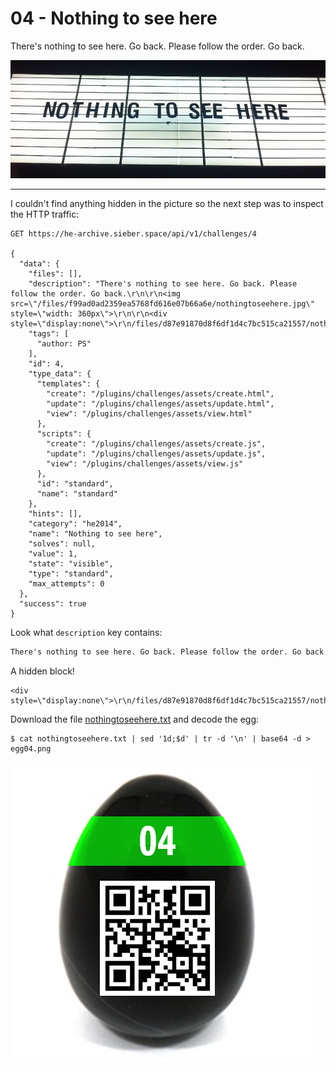 # 04 - Nothing to see here

There's nothing to see here. Go back. Please follow the order. Go back.

![](nothingtoseehere.jpg)

---

I couldn't find anything hidden in the picture so the next step was to inspect the HTTP traffic:
```
GET https://he-archive.sieber.space/api/v1/challenges/4

{
  "data": {
    "files": [],
    "description": "There's nothing to see here. Go back. Please follow the order. Go back.\r\n\r\n<img src=\"/files/f99ad0ad2359ea5768fd616e07b66a6e/nothingtoseehere.jpg\" style=\"width: 360px\">\r\n\r\n<div style=\"display:none\">\r\n/files/d87e91870d8f6df1d4c7bc515ca21557/nothingtoseehere.txt\r\n</div>",
    "tags": [
      "author: PS"
    ],
    "id": 4,
    "type_data": {
      "templates": {
        "create": "/plugins/challenges/assets/create.html",
        "update": "/plugins/challenges/assets/update.html",
        "view": "/plugins/challenges/assets/view.html"
      },
      "scripts": {
        "create": "/plugins/challenges/assets/create.js",
        "update": "/plugins/challenges/assets/update.js",
        "view": "/plugins/challenges/assets/view.js"
      },
      "id": "standard",
      "name": "standard"
    },
    "hints": [],
    "category": "he2014",
    "name": "Nothing to see here",
    "solves": null,
    "value": 1,
    "state": "visible",
    "type": "standard",
    "max_attempts": 0
  },
  "success": true
}
```

Look what `description` key contains:
```html
There's nothing to see here. Go back. Please follow the order. Go back.\r\n\r\n<img src=\"/files/f99ad0ad2359ea5768fd616e07b66a6e/nothingtoseehere.jpg\" style=\"width: 360px\">\r\n\r\n<div style=\"display:none\">\r\n/files/d87e91870d8f6df1d4c7bc515ca21557/nothingtoseehere.txt\r\n</div>
```

A hidden block!
```
<div style=\"display:none\">\r\n/files/d87e91870d8f6df1d4c7bc515ca21557/nothingtoseehere.txt\r\n</div>
```

Download the file [nothingtoseehere.txt](nothingtoseehere.txt) and decode the egg:
```
$ cat nothingtoseehere.txt | sed '1d;$d' | tr -d '\n' | base64 -d > egg04.png
```

![](egg04.png)